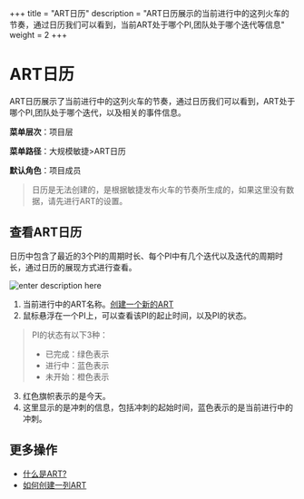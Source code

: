 ﻿+++
title = "ART日历"
description = "ART日历展示的当前进行中的这列火车的节奏，通过日历我们可以看到，当前ART处于哪个PI,团队处于哪个迭代等信息"
weight = 2
+++

# ART日历
    
ART日历展示了当前进行中的这列火车的节奏，通过日历我们可以看到，ART处于哪个PI,团队处于哪个迭代，以及相关的事件信息。


**菜单层次**：项目层

**菜单路径**：大规模敏捷>ART日历

**默认角色**：项目成员

<blockquote class="note">
  日历是无法创建的，是根据敏捷发布火车的节奏所生成的，如果这里没有数据，请先进行ART的设置。
  </blockquote>

## 查看ART日历

日历中包含了最近的3个PI的周期时长、每个PI中有几个迭代以及迭代的周期时长，通过日历的展现方式进行查看。

![enter description here](/docs/user-guide/safe/ART-calendar/img/index_1.png)

1. 当前进行中的ART名称。[创建一个新的ART](../setup/art-setup/create-art/)
2. 鼠标悬浮在一个PI上，可以查看该PI的起止时间，以及PI的状态。

<blockquote class="note">
  PI的状态有以下3种：
  <ul>
  <li>已完成：绿色表示</li>
  <li>进行中：蓝色表示</li>
  <li>未开始：橙色表示</li>
  </ul>
  </blockquote>

3. 红色旗帜表示的是今天。
4. 这里显示的是冲刺的信息，包括冲刺的起始时间，蓝色表示的是当前进行中的冲刺。



## 更多操作
- [什么是ART?](../setup/art-setup)
- [如何创建一列ART](../setup/art-setup/create-art)
